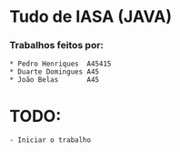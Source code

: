 # Tudo de IASA (JAVA)

### Trabalhos feitos por:
	* Pedro Henriques  A45415
	* Duarte Domingues A45
	* João Belas 	   A45
	
# TODO:
	- Iniciar o trabalho
